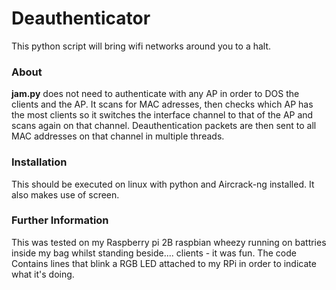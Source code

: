 # Deauthenticator
This python script will bring wifi networks around you to a halt.

### About ###
**jam.py** does not need to authenticate with any AP in order to DOS the clients and the AP.
It scans for MAC adresses, then checks which AP has the most clients so it switches the interface
channel to that of the AP and scans again on that channel. Deauthentication packets are then
sent to all MAC addresses on that channel in multiple threads.

### Installation ####
This should be executed on linux with python and Aircrack-ng installed.
It also makes use of screen.

### Further Information ###
This was tested on my Raspberry pi 2B  raspbian wheezy running on battries
inside my bag whilst standing beside....  clients - it was fun. The code
Contains lines that blink a RGB LED attached to my RPi in order to
indicate what it's doing.

